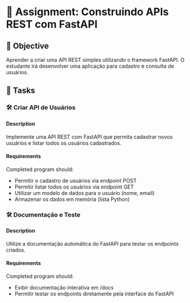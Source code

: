 # 📘 Assignment: Construindo APIs REST com FastAPI

## 🎯 Objective

Aprender a criar uma API REST simples utilizando o framework FastAPI. O estudante irá desenvolver uma aplicação para cadastro e consulta de usuários.

## 📝 Tasks

### 🛠️ Criar API de Usuários

#### Description
Implemente uma API REST com FastAPI que permita cadastrar novos usuários e listar todos os usuários cadastrados.

#### Requirements
Completed program should:

- Permitir o cadastro de usuários via endpoint POST
- Permitir listar todos os usuários via endpoint GET
- Utilizar um modelo de dados para o usuário (nome, email)
- Armazenar os dados em memória (lista Python)

### 🛠️ Documentação e Teste

#### Description
Utilize a documentação automática do FastAPI para testar os endpoints criados.

#### Requirements
Completed program should:

- Exibir documentação interativa em /docs
- Permitir testar os endpoints diretamente pela interface do FastAPI
